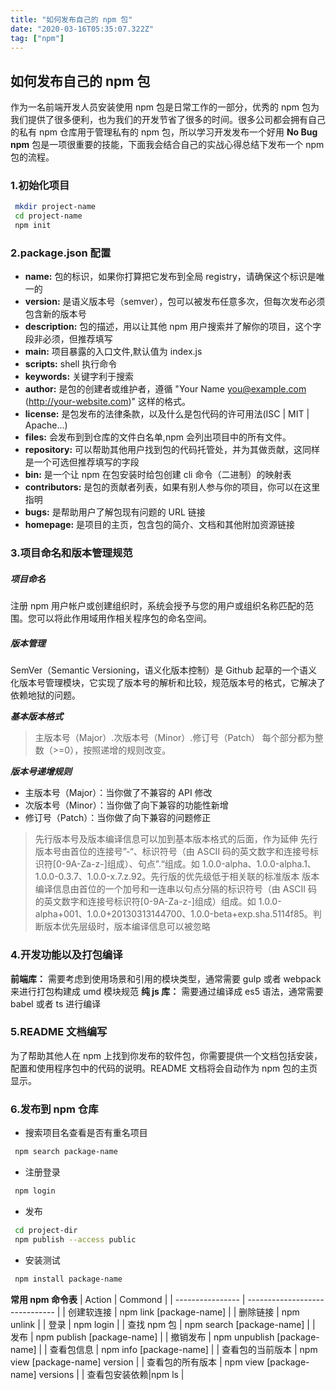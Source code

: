 ```yaml
---
title: "如何发布自己的 npm 包"
date: "2020-03-16T05:35:07.322Z"
tag: ["npm"]
---
```


## 如何发布自己的 npm 包

作为一名前端开发人员安装使用 npm 包是日常工作的一部分，优秀的 npm 包为我们提供了很多便利，也为我们的开发节省了很多的时间。很多公司都会拥有自己的私有 npm 仓库用于管理私有的 npm 包，所以学习开发发布一个好用 **No Bug npm** 包是一项很重要的技能，下面我会结合自己的实战心得总结下发布一个 npm 包的流程。

### 1.初始化项目

```bash
 mkdir project-name
 cd project-name
 npm init
```

### 2.package.json 配置

- **name:** 包的标识，如果你打算把它发布到全局 registry，请确保这个标识是唯一的
- **version:** 是语义版本号（semver），包可以被发布任意多次，但每次发布必须包含新的版本号
- **description:** 包的描述，用以让其他 npm 用户搜索并了解你的项目，这个字段非必须，但推荐填写
- **main:** 项目暴露的入口文件,默认值为 index.js
- **scripts:** shell 执行命令
- **keywords:** 关键字利于搜索
- **author:** 是包的创建者或维护者，遵循 "Your Name <you@example.com> (http://your-website.com)" 这样的格式。
- **license:** 是包发布的法律条款，以及什么是包代码的许可用法(ISC | MIT | Apache...)
- **files:** 会发布到到仓库的文件白名单,npm 会列出项目中的所有文件。
- **repository:** 可以帮助其他用户找到包的代码托管处，并为其做贡献，这同样是一个可选但推荐填写的字段
- **bin:** 是一个让 npm 在包安装时给包创建 cli 命令（二进制）的映射表
- **contributors:** 是包的贡献者列表，如果有别人参与你的项目，你可以在这里指明
- **bugs:** 是帮助用户了解包现有问题的 URL 链接
- **homepage:** 是项目的主页，包含包的简介、文档和其他附加资源链接

### 3.项目命名和版本管理规范

##### 项目命名

注册 npm 用户帐户或创建组织时，系统会授予与您的用户或组织名称匹配的范围。您可以将此作用域用作相关程序包的命名空间。

##### 版本管理

SemVer（Semantic Versioning，语义化版本控制）是 Github 起草的一个语义化版本号管理模块，它实现了版本号的解析和比较，规范版本号的格式，它解决了依赖地狱的问题。

**_基本版本格式_**

> 主版本号（Major）.次版本号（Minor）.修订号（Patch）
> 每个部分都为整数（>=0），按照递增的规则改变。

**_版本号递增规则_**

- 主版本号（Major）：当你做了不兼容的 API 修改
- 次版本号（Minor）：当你做了向下兼容的功能性新增
- 修订号（Patch）：当你做了向下兼容的问题修正

> 先行版本号及版本编译信息可以加到基本版本格式的后面，作为延伸
> 先行版本号由首位的连接号”-“、标识符号（由 ASCII 码的英文数字和连接号标识符[0-9A-Za-z-]组成）、句点”.“组成。如 1.0.0-alpha、1.0.0-alpha.1、1.0.0-0.3.7、1.0.0-x.7.z.92。先行版的优先级低于相关联的标准版本
> 版本编译信息由首位的一个加号和一连串以句点分隔的标识符号（由 ASCII 码的英文数字和连接号标识符[0-9A-Za-z-]组成）组成。如 1.0.0-alpha+001、1.0.0+20130313144700、1.0.0-beta+exp.sha.5114f85。判断版本优先层级时，版本编译信息可以被忽略

### 4.开发功能以及打包编译

**前端库：** 需要考虑到使用场景和引用的模块类型，通常需要 gulp 或者 webpack 来进行打包构建成 umd 模块规范
**纯 js 库：** 需要通过编译成 es5 语法，通常需要 babel 或者 ts 进行编译

### 5.README 文档编写

为了帮助其他人在 npm 上找到你发布的软件包，你需要提供一个文档包括安装，配置和使用程序包中的代码的说明。README 文档将会自动作为 npm 包的主页显示。

### 6.发布到 npm 仓库

- 搜索项目名查看是否有重名项目

```bash
 npm search package-name
```

- 注册登录

```bash
 npm login
```

- 发布

```bash
 cd project-dir
 npm publish --access public
```

- 安装测试

```bash
 npm install package-name
```

**常用 npm 命令表**
| Action | Commond |
| ---------------- | ------------------------------ |
| 创建软连接 | npm link [package-name] |
| 删除链接 | npm unlink |
| 登录 | npm login |
| 查找 npm 包 | npm search [package-name] |
| 发布 | npm publish [package-name] |
| 撤销发布 | npm unpublish [package-name] |
| 查看包信息 | npm info [package-name] |
| 查看包的当前版本 | npm view [package-name] version |
| 查看包的所有版本 | npm view [package-name] versions |
| 查看包安装依赖|npm ls |
